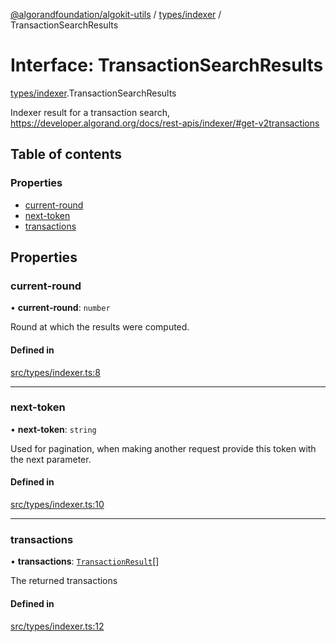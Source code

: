 [@algorandfoundation/algokit-utils](../README.md) / [types/indexer](../modules/types_indexer.md) / TransactionSearchResults

# Interface: TransactionSearchResults

[types/indexer](../modules/types_indexer.md).TransactionSearchResults

Indexer result for a transaction search, https://developer.algorand.org/docs/rest-apis/indexer/#get-v2transactions

## Table of contents

### Properties

- [current-round](types_indexer.TransactionSearchResults.md#current-round)
- [next-token](types_indexer.TransactionSearchResults.md#next-token)
- [transactions](types_indexer.TransactionSearchResults.md#transactions)

## Properties

### current-round

• **current-round**: `number`

Round at which the results were computed.

#### Defined in

[src/types/indexer.ts:8](https://github.com/algorandfoundation/algokit-utils-ts/blob/main/src/types/indexer.ts#L8)

___

### next-token

• **next-token**: `string`

Used for pagination, when making another request provide this token with the next parameter.

#### Defined in

[src/types/indexer.ts:10](https://github.com/algorandfoundation/algokit-utils-ts/blob/main/src/types/indexer.ts#L10)

___

### transactions

• **transactions**: [`TransactionResult`](types_indexer.TransactionResult.md)[]

The returned transactions

#### Defined in

[src/types/indexer.ts:12](https://github.com/algorandfoundation/algokit-utils-ts/blob/main/src/types/indexer.ts#L12)
